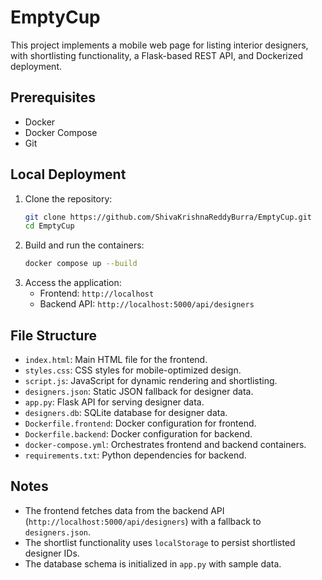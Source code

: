 # EmptyCup 
This project implements a mobile web page for listing interior designers, with shortlisting functionality, a Flask-based REST API, and Dockerized deployment.

## Prerequisites
- Docker
- Docker Compose
- Git

## Local Deployment
1. Clone the repository:
   ```bash
   git clone https://github.com/ShivaKrishnaReddyBurra/EmptyCup.git
   cd EmptyCup
   ```
2. Build and run the containers:
   ```bash
   docker compose up --build
   ```
3. Access the application:
   - Frontend: `http://localhost`
   - Backend API: `http://localhost:5000/api/designers`


## File Structure
- `index.html`: Main HTML file for the frontend.
- `styles.css`: CSS styles for mobile-optimized design.
- `script.js`: JavaScript for dynamic rendering and shortlisting.
- `designers.json`: Static JSON fallback for designer data.
- `app.py`: Flask API for serving designer data.
- `designers.db`: SQLite database for designer data.
- `Dockerfile.frontend`: Docker configuration for frontend.
- `Dockerfile.backend`: Docker configuration for backend.
- `docker-compose.yml`: Orchestrates frontend and backend containers.
- `requirements.txt`: Python dependencies for backend.

## Notes
- The frontend fetches data from the backend API (`http://localhost:5000/api/designers`) with a fallback to `designers.json`.
- The shortlist functionality uses `localStorage` to persist shortlisted designer IDs.
- The database schema is initialized in `app.py` with sample data.
